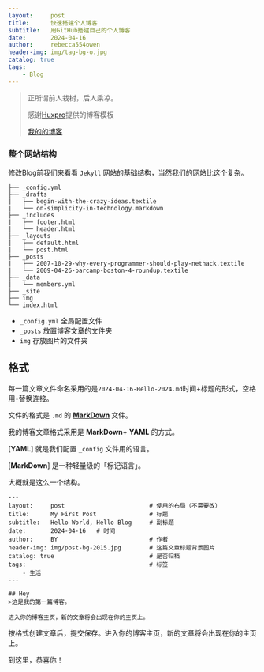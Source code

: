 ```yaml
---
layout:     post
title:      快速搭建个人博客
subtitle:   用GitHub搭建自己的个人博客
date:       2024-04-16
author:     rebecca554owen
header-img: img/tag-bg-o.jpg
catalog: true
tags:
    - Blog
---
```

> 正所谓前人栽树，后人乘凉。
> 
> 感谢[Huxpro](https://github.com/huxpro)提供的博客模板
> 
> [我的的博客](https://rebecca554owen.github.io)

### 整个网站结构

修改Blog前我们来看看 `Jekyll` 网站的基础结构，当然我们的网站比这个复杂。

```
├── _config.yml
├── _drafts
|   ├── begin-with-the-crazy-ideas.textile
|   └── on-simplicity-in-technology.markdown
├── _includes
|   ├── footer.html
|   └── header.html
├── _layouts
|   ├── default.html
|   └── post.html
├── _posts
|   ├── 2007-10-29-why-every-programmer-should-play-nethack.textile
|   └── 2009-04-26-barcamp-boston-4-roundup.textile
├── _data
|   └── members.yml
├── _site
├── img
└── index.html
```

- `_config.yml` 全局配置文件
- `_posts`  放置博客文章的文件夹
- `img` 存放图片的文件夹

## 格式
每一篇文章文件命名采用的是`2024-04-16-Hello-2024.md`时间+标题的形式，空格用`-`替换连接。

文件的格式是 `.md` 的 [**MarkDown**](https://sspai.com/25137/) 文件。

我的博客文章格式采用是 **MarkDown**+ **YAML** 的方式。

[**YAML**] 就是我们配置 `_config` 文件用的语言。

[**MarkDown**] 是一种轻量级的「标记语言」。

大概就是这么一个结构。

```
---
layout:     post                        # 使用的布局（不需要改）
title:      My First Post               # 标题 
subtitle:   Hello World, Hello Blog     # 副标题
date:       2024-04-16   # 时间
author:     BY                          # 作者
header-img: img/post-bg-2015.jpg        # 这篇文章标题背景图片
catalog: true                           # 是否归档
tags:                                   # 标签
    - 生活
---

## Hey
>这是我的第一篇博客。

进入你的博客主页，新的文章将会出现在你的主页上。
```

按格式创建文章后，提交保存。进入你的博客主页，新的文章将会出现在你的主页上。

到这里，恭喜你！